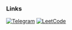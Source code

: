 ### Links
[![Telegram](https://img.shields.io/badge/Telegram-2E3440?style=for-the-badge&logo=telegram&logoColor=2CA5E0)](https://t.me/PetrAhtimirov) [![LeetCode](https://img.shields.io/badge/-LeetCode-2E3440?style=for-the-badge&logo=LeetCode&logoColor=FFA116)](https://leetcode.com/petrahtimirov)
